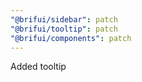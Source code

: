 ```yaml
---
"@brifui/sidebar": patch
"@brifui/tooltip": patch
"@brifui/components": patch
---
```


Added tooltip
